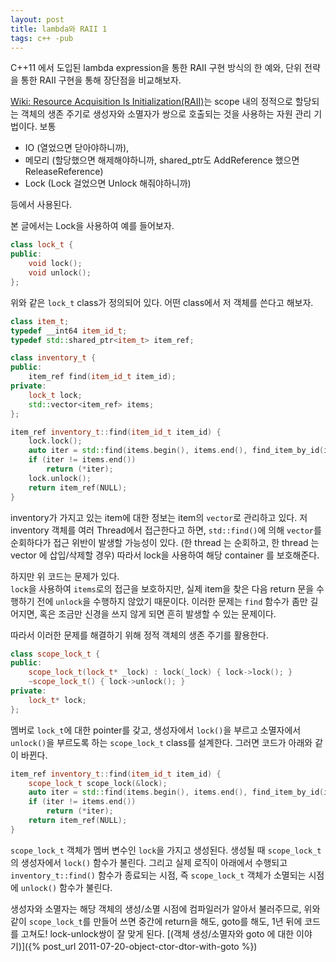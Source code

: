 ```yaml
---
layout: post
title: lambda와 RAII 1
tags: c++ -pub
---
```


C++11 에서 도입된 lambda expression을 통한 RAII 구현 방식의 한 예와, 단위 전략을 통한 RAII 구현을 통해 장단점을 비교해보자.

[Wiki: Resource Acquisition Is Initialization(RAII)](http://en.wikipedia.org/wiki/Resource_Acquisition_Is_Initialization)는 scope 내의 정적으로 할당되는 객체의 생존 주기로 생성자와 소멸자가 쌍으로 호출되는 것을 사용하는 자원 관리 기법이다. 보통

* IO (열었으면 닫아야하니까),
* 메모리 (할당했으면 해제해야하니까, shared_ptr도 AddReference 했으면 ReleaseReference)
* Lock (Lock 걸었으면 Unlock 해줘야하니까)

등에서 사용된다.

본 글에서는 Lock을 사용하여 예를 들어보자.

```cpp
class lock_t {
public:
    void lock();
    void unlock();
};
```

위와 같은 `lock_t` class가 정의되어 있다. 어떤 class에서 저 객체를 쓴다고 해보자.

```cpp
class item_t;
typedef __int64 item_id_t;
typedef std::shared_ptr<item_t> item_ref;

class inventory_t {
public:
    item_ref find(item_id_t item_id);
private:
    lock_t lock;
    std::vector<item_ref> items;
};

item_ref inventory_t::find(item_id_t item_id) {
    lock.lock();
    auto iter = std::find(items.begin(), items.end(), find_item_by_id(item_id));
    if (iter != items.end())
        return (*iter);
    lock.unlock();
    return item_ref(NULL);
}
```

inventory가 가지고 있는 item에 대한 정보는 item의 `vector`로 관리하고 있다. 저 inventory 객체를 여러 Thread에서 접근한다고 하면, `std::find()`에 의해 `vector`를 순회하다가 접근 위반이 발생할 가능성이 있다. (한 thread 는 순회하고, 한 thread 는 vector 에 삽입/삭제할 경우)
따라서 lock을 사용하여 해당 container 를 보호해준다.

하지만 위 코드는 문제가 있다.  
`lock`을 사용하여 `items`로의 접근을 보호하지만, 실제 item을 찾은 다음 return 문을 수행하기 전에 `unlock`을 수행하지 않았기 때문이다. 이러한 문제는 `find` 함수가 좀만 길어지면, 혹은 조금만 신경을 쓰지 않게 되면 흔히 발생할 수 있는 문제이다.

따라서 이러한 문제를 해결하기 위해 정적 객체의 생존 주기를 활용한다.

```cpp
class scope_lock_t {
public:
    scope_lock_t(lock_t* _lock) : lock(_lock) { lock->lock(); }
    ~scope_lock_t() { lock->unlock(); }
private:
    lock_t* lock;
};
```

멤버로 `lock_t`에 대한 pointer를 갖고, 생성자에서 `lock()`을 부르고 소멸자에서 `unlock()`을 부르도록 하는 `scope_lock_t` class를 설계한다. 그러면 코드가 아래와 같이 바뀐다.

```cpp
item_ref inventory_t::find(item_id_t item_id) {
    scope_lock_t scope_lock(&lock);
    auto iter = std::find(items.begin(), items.end(), find_item_by_id(item_id));
    if (iter != items.end())
        return (*iter);
    return item_ref(NULL);
}
```

`scope_lock_t` 객체가 멤버 변수인 `lock`을 가지고 생성된다. 생성될 때 `scope_lock_t`의 생성자에서 `lock()` 함수가 불린다. 그리고 실제 로직이 아래에서 수행되고 `inventory_t::find()` 함수가 종료되는 시점, 즉 `scope_lock_t` 객체가 소멸되는 시점에 `unlock()` 함수가 불린다.

생성자와 소멸자는 해당 객체의 생성/소멸 시점에 컴파일러가 알아서 불러주므로, 위와 같이 `scope_lock_t`를 만들어 쓰면 중간에 return을 해도, goto를 해도, 1년 뒤에 코드를 고쳐도! lock-unlock쌍이 잘 맞게 된다. 
[(객체 생성/소멸자와 goto 에 대한 이야기)]({% post_url 2011-07-20-object-ctor-dtor-with-goto %})

